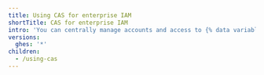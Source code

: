 ```yaml
---
title: Using CAS for enterprise IAM
shortTitle: CAS for enterprise IAM
intro: 'You can centrally manage accounts and access to {% data variables.location.product_location %} by integrating with your existing CAS identity provider (IdP).'
versions:
  ghes: '*'
children:
  - /using-cas
---
```


